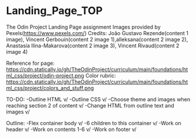 # Landing_Page_TOP
The Odin Project Landing Page assignment
Images provided by Pexels(https://www.pexels.com/)
Credits: João Gustavo Rezende(content 1 image), Vincent Gerbouin(content 2 image 1),alleksana(content 2 image 2), Anastasia Ilina-Makarova(content 2 image 3),
Vincent Rivaud(content 2 image 4)


Reference for page: https://cdn.statically.io/gh/TheOdinProject/curriculum/main/foundations/html_css/project/odin-project.png
Color rubric: https://cdn.statically.io/gh/TheOdinProject/curriculum/main/foundations/html_css/project/colors_and_stuff.png


TO-DO:
-Outline HTML v/
-Outline CSS v/
    -Choose theme and images when reaching section 2 of content v/
-Change HTML from outline text and images v/

Outline:
-Flex container body v/
    -6 children to this container v/
-Work on header v/
-Work on contents 1-6 v/
-Work on footer v/




